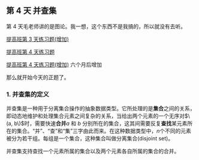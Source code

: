 ## 第 4 天 并查集

第 4 天毛老师讲的是图论。我一想，这个东西不是我搞的，所以就没有去听。

[提高班第 3 天练习题\(增加\)](https://vjudge.net/contest/176236)

[提高班第 4 天练习题](#)

[提高班第 4 天练习题\(增加\)](https://vjudge.net/contest/209149) 六个月后增加

那么就开始今天的正题了。

### 1. 并查集的定义

并查集是一种用于分离集合操作的抽象数据类型。它所处理的是**集合**之间的关系，即动态地维护和处理集合元素之间复杂的关系，当给出两个元素的一个无序对$\(a, b\)$时，需要快速**合并**$a$ 和 $b$ 分别所在的集合，这其间需要反复**查找**某元素所在的集合。“并”、“查”和“集”三字由此而来。在这种数据类型中，$n$个不同的元素被分为若干组。每组是一个集合，这种集合叫做分离集合\(disjoint set\)。

并查集支持查找一个元素所属的集合以及两个元素各自所属的集合的合并。






